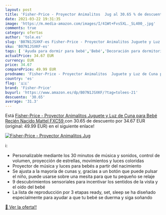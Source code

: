 ```yaml
---
layout: post
title: 'Fisher-Price - Proyector Animalitos  Jug al 30.65 % de descuento'
date: 2021-03-22 19:31:35
image: 'https://m.media-amazon.com/images/I/41Wt+Fvs5XL._SL400_.jpg'
comments: true
category: ofertas
author: 'tole.es'
slug: 'B07N1JSXKF-es Fisher-Price - Proyector Animalitos Juguete y Luz de Cuna...'
sku: 'B07N1JSXKF-es'
tags: [ 'Ayuda para dormir para bebé','Bebé','Decoración para dormitorio de bebé','Dormitorio','bebé','fisher-price', ]
actualPrice: 34.67 EUR
currency: EUR
price: 34.67
comparePrice: 49.99 EUR
prodname: 'Fisher-Price - Proyector Animalitos  Juguete y Luz de Cuna para Bebé Recién Nacido  Mattel FXC59 '
country: 'es'
flag: '🇪🇸'
brand: 'Fisher-Price'
buyurl: 'https://www.amazon.es/dp/B07N1JSXKF/?tag=tolees-21'
descuento: '30.65'
average: '31.3'
---
```


Está [Fisher-Price - Proyector Animalitos  Juguete y Luz de Cuna para Bebé Recién Nacido  Mattel FXC59 ](https://www.amazon.es/dp/B07N1JSXKF/?tag=tolees-21) con 30.65 de descuento por 34.67 EUR (original: 49.99 EUR) en el siguiente enlace!

[![Fisher-Price - Proyector Animalitos  Jug](https://m.media-amazon.com/images/I/41Wt+Fvs5XL._SL400_.jpg)](https://www.amazon.es/dp/B07N1JSXKF/?tag=tolees-21)

ℹ️:

- Personalizable mediante los 30 minutos de música y sonidos, control de volumen, proyección de estrellas, movimientos y luces coloridas
- Proyector de música y luces para bebés a partir del nacimiento
- Se ajusta a la mayoría de cunas y, gracias a un botón que puede pulsar el niño, puede usarse sobre una mesita para que tu pequeño se relaje
- 9 descubrimientos sensoriales para incentivar los sentidos de la vista y el oído del bebé
- La lista de reproducción por 3 etapas ready, set, sleep se ha diseñado especialmente para ayudar a que tu bebé se duerma y siga soñando

[🛒 Ver la oferta!!](https://www.amazon.es/dp/B07N1JSXKF/?tag=tolees-21)
